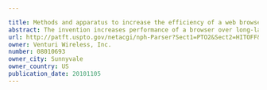 ```yaml
---

title: Methods and apparatus to increase the efficiency of a web browser over long-latency links
abstract: The invention increases performance of a browser over long-latency links by smart pre-fetching of selective objects to increasing the level of concurrency in subsequent operations. A Web browser with a pre-fetch agent can speed up Internet transactions from the browser over long-latency data links. This agent can help determine the order of fetching objects in such a way that an object is ready and available locally before the resident browser requires it. The seemingly instantaneous availability of objects to a browser enables it to complete processing the object to request the next object without much wait. Without this instantaneous availability of an embedded object, a browser waits for its request and the corresponding response to traverse a long delay link.
url: http://patft.uspto.gov/netacgi/nph-Parser?Sect1=PTO2&Sect2=HITOFF&p=1&u=%2Fnetahtml%2FPTO%2Fsearch-adv.htm&r=1&f=G&l=50&d=PALL&S1=08010693&OS=08010693&RS=08010693
owner: Venturi Wireless, Inc.
number: 08010693
owner_city: Sunnyvale
owner_country: US
publication_date: 20101105
---
```

